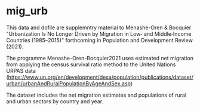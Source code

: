 # mig_urb

This data and dofile are supplemntry material to Menashe-Oren & Bocquier "Urbanization Is No Longer Driven by Migration in Low‐ and Middle‐Income Countries (1985–2015)" forthcoming in Population and Development Review (2021).

The programme Menashe-Oren-Bocquier2021 uses estimated net migration from applying the census survival ratio method to the United Nations URPAS data (https://www.un.org/en/development/desa/population/publications/dataset/urban/urbanAndRuralPopulationByAgeAndSex.asp) 

The dataset includes the net migration estimates and populations of rural and urban sectors by country and year.
